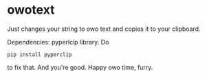 # owotext
Just changes your string to owo text and copies it to your clipboard.

Dependencies: pyperlcip library.
Do



```pip install pyperclip``` 




to fix that.
And you're good. 
Happy owo time, furry.
